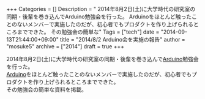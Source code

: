 +++
Categories = []
Description = " 2014年8月2日(土)に大学時代の研究室の同期・後輩を巻き込んでArduino勉強会を行った。 Arduinoをほとんど触ったことのないメンバーで実施したのだが、初心者でもプロダクトを作り上げられるところまでできた。 その勉強会の簡単な"
Tags = ["tech"]
date = "2014-09-13T21:44:00+09:00"
title = "2014/8/2 Arduino会を実施の報告"
author = "mosuke5"
archive = ["2014"]
draft = true
+++

<body>
<p>2014年8月2日(土)に大学時代の研究室の同期・後輩を巻き込んで<a class="keyword" href="http://d.hatena.ne.jp/keyword/Arduino">Arduino</a>勉強会を行った。<br>
<a class="keyword" href="http://d.hatena.ne.jp/keyword/Arduino">Arduino</a>をほとんど触ったことのないメンバーで実施したのだが、初心者でもプロダクトを作り上げられるところまでできた。<br>
その勉強会の簡単な資料を掲載。</p>
<p><script async class="speakerdeck-embed" data-id="04fb75c01d710132f325123486985575" data-ratio="1.33333333333333" src="//speakerdeck.com/assets/embed.js"></script></p>
</body>
